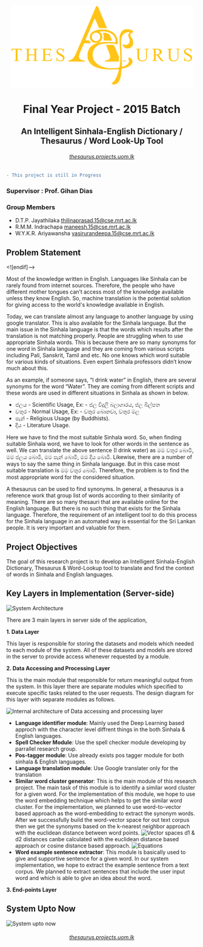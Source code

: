 
<h6 align="center"><img align="center" src="AngularClient/src/assets/img/main_logo.png"><h6>
<h1 align="center">Final Year Project - 2015 Batch</h1>
<h2 align="center">An Intelligent Sinhala-English Dictionary / Thesaurus / Word Look-Up Tool</h2>

<h6 align="center"><a href="http://thesaurus.projects.uom.lk">thesaurus.projects.uom.lk</a></h6>

```diff
- This project is still in Progress
```

### Supervisor : Prof. Gihan Dias

### Group Members
  - D.T.P. Jayathilaka [thilinaprasad.15@cse.mrt.ac.lk](thilinaprasad.15@cse.mrt.ac.lk)
  - R.M.M. Indrachapa [maneesh.15@cse.mrt.ac.lk](maneesh.15@cse.mrt.ac.lk)
  - W.Y.K.R. Ariyawansha [yasirurandeepa.15@cse.mrt.ac.lk](yasirurandeepa.15@cse.mrt.ac.lk)

> 

## Problem Statement


<![endif]-->

Most of the knowledge written in English. Languages like Sinhala can be rarely found from internet sources. Therefore, the people who have different mother tongues can’t access most of the knowledge available unless they know English. So, machine translation is the potential solution for giving access to the world's knowledge available in English.

Today, we can translate almost any language to another language by using google translator. This is also available for the Sinhala language. But the main issue in the Sinhala language is that the words which results after the translation is not matching properly. People are struggling when to use appropriate Sinhala words. This is because there are so many synonyms for one word in Sinhala language and they are coming from various scripts including Pali, Sanskrit, Tamil and etc. No one knows which word suitable for various kinds of situations. Even expert Sinhala professors didn’t know much about this.

As an example, if someone says, “I drink water” in English, there are several synonyms for the word “Water”. They are coming from different scripts and these words are used in different situations in Sinhala as shown in below.

- ජලය - Scientific Usage, Ex: - ජල විදුලි බලාගාරය, ජල බිල්පත
- වතුර - Normal Usage, Ex: - වතුර බොනවා, වතුර මල
- පැන් - Religious Usage (by Buddhists).
- දිය - Literature Usage.

Here we have to find the most suitable Sinhala word. So, when finding suitable Sinhala word, we have to look for other words in the sentence as well. We can translate the above sentence (I drink water) as මම වතුර බොමි, මම ජලය බොමි, මම පැන් බොමි, මම දිය බොමි. Likewise, there are a number of ways to say the same thing in Sinhala language. But in this case most suitable translation is මම වතුර බොමි. Therefore, the problem is to find the most appropriate word for the considered situation.

A thesaurus can be used to find synonyms. In general, a thesaurus is a reference work that group list of words according to their similarity of meaning. There are so many thesauri that are available online for the English language. But there is no such thing that exists for the Sinhala language. Therefore, the requirement of an intelligent tool to do this process for the Sinhala language in an automated way is essential for the Sri Lankan people. It is very important and valuable for them.

## Project Objectives

The goal of this research project is to develop an Intelligent Sinhala-English Dictionary, Thesaurus & Word-Lookup tool to translate and find the context of words in Sinhala and English languages. 
 
## Key Layers in Implementation (Server-side) 

![System Architecture](https://github.com/maneeshaindrachapa/FYP/blob/master/WorkInProgress/Docs/images/FYP_Archi.png?raw=true)

There are 3 main layers in server side of the application,

**1. Data Layer**

This layer is responsible for storing the datasets and models which needed to each module of the system. All of these datasets and models are stored in the server to provide access whenever requested by a module.

**2. Data Accessing and Processing Layer**

This is the main module that responsible for return meaningful output from the system. In this layer there are separate modules which specified to execute specific tasks related to the user requests. The design diagram for this layer with separate modules as follows.

![Internal architecture of Data accessing and processing layer](https://github.com/maneeshaindrachapa/FYP/blob/master/WorkInProgress/Docs/images/System%20Diagram.png?raw=true)

 - **Language identifier module**: Mainly used the Deep Learning based approch with the character level diffrent things in the both Sinhala & English languages.
 - **Spell Checker Module**: Use the spell checker module developing by parrallel research group.
 - **Pos-tagger module**: Use already exists pos tagger module for both sinhala & English languages.
 - **Language translation module**: Use Google translater only for the translation
 - **Similar word cluster generator**: This is the main module of this research project. The main task of this module is to identify a similar word cluster for a given word. For the implementation of this module, we hope to use the word embedding technique which helps to get the similar word cluster.
For the implementation, we planned to use word-to-vector based approach as the word-embedding to extract the synonym words. After we successfully build the word-vector space for out text corpus then we get the synonyms based on the k-nearest neighbor approach with the euclidean distance between word points.
![Vector spaces](https://github.com/maneeshaindrachapa/FYP/blob/master/WorkInProgress/Docs/images/vecotor_space.jpg?raw=true)
d1 & d2 distances canbe calculated with the euclidean distance based approach or cosine distance based approach. 
![Equations](https://raw.githubusercontent.com/maneeshaindrachapa/FYP/master/WorkInProgress/Docs/images/equations.jpg)
 - **Word example sentence extractor**: This module is basically used to give and supportive sentence for a given word. In our system implementation, we hope to extract the example sentence from a text corpus. We planned to extract sentences that include the user input word and which is able to give an idea about the word.

**3. End-points Layer**


## System Upto Now
![System upto now](https://raw.githubusercontent.com/maneeshaindrachapa/FYP/master/WorkInProgress/Docs/images/screenshot.png)
<h6 align="center"><a href="http://thesaurus.projects.uom.lk">thesaurus.projects.uom.lk</a></h6>
<!--stackedit_data:
eyJoaXN0b3J5IjpbLTg3Mzg4MjIzOCwtMjEyNTcwNjIwMSwxMz
g4NTQwMjY3LC00NTU0MjAxNjMsLTU5NTg4MzU5OCwtMTMyMDY3
ODE5NiwtNzkwNzg5ODcxLDE0MDEzMzU1MjQsLTQxMjQ4ODgzMS
w4MjQ0NDMxNzAsMTEyNzc3NDQ2OCwtMTY5Njc5MjA5XX0=
-->